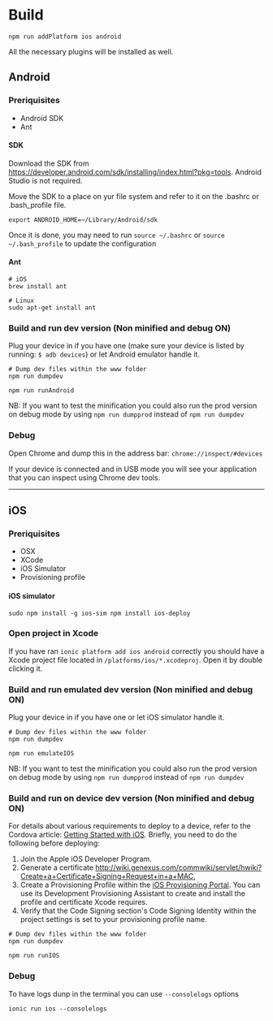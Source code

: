 # Build

```
npm run addPlatform ios android
```

All the necessary plugins will be installed as well.

## Android

### Preriquisites

* Android SDK
* Ant

#### SDK

Download the SDK from <https://developer.android.com/sdk/installing/index.html?pkg=tools>. Android Studio is not required.

Move the SDK to a place on yur file system and refer to it on the .bashrc or .bash_profile file.

```
export ANDROID_HOME=~/Library/Android/sdk  
```

 Once it is done, you may need to run ```source ~/.bashrc``` or ```source ~/.bash_profile``` to update the configuration

#### Ant

```
# iOS
brew install ant

# Linux
sudo apt-get install ant
```

### Build and run dev version (Non minified and debug ON)

Plug your device in if you have one (make sure your device is listed by running: ```$ adb devices```) or let Android emulator handle it.

```
# Dump dev files within the www folder
npm run dumpdev

npm run runAndroid
```

NB: If you want to test the minification you could also run the prod version on debug mode by using ```npm run dumpprod``` instead of ```npm run dumpdev```

### Debug

Open Chrome and dump this in the address bar: ```chrome://inspect/#devices```

If your device is connected and in USB mode you will see your application that you can inspect using Chrome dev tools.

---

## iOS

### Preriquisites

* OSX
* XCode
* iOS Simulator
* Provisioning profile

#### iOS simulator

```
sudo npm install -g ios-sim npm install ios-deploy
```

### Open project in Xcode

If you have ran ```ionic platform add ios android``` correctly you should have a Xcode project file located in ```/platforms/ios/*.xcodeproj```. Open it by double clicking it.

### Build and run emulated dev version (Non minified and debug ON)

Plug your device in if you have one or let iOS simulator handle it.

```
# Dump dev files within the www folder
npm run dumpdev

npm run emulateIOS
```

NB: If you want to test the minification you could also run the prod version on debug mode by using ```npm run dumpprod``` instead of ```npm run dumpdev```

### Build and run on device dev version (Non minified and debug ON)

For details about various requirements to deploy to a device, refer to the Cordova article: [Getting Started with iOS](http://cordova.apache.org/docs/en/2.5.0/guide_getting-started_ios_index.md.html). Briefly, you need to do the following before deploying:

1. Join the Apple iOS Developer Program.
1. Generate a certificate http://wiki.genexus.com/commwiki/servlet/hwiki?Create+a+Certificate+Signing+Request+in+a+MAC,
1. Create a Provisioning Profile within the [iOS Provisioning Portal](https://developer.apple.com/ios/manage/overview/index.action). You can use its Development Provisioning Assistant to create and install the profile and certificate Xcode requires.
1. Verify that the Code Signing section's Code Signing Identity within the project settings is set to your provisioning profile name.

```
# Dump dev files within the www folder
npm run dumpdev

npm run runIOS
```

### Debug

To have logs dunp in the terminal you can use ```--consolelogs``` options

```
ionic run ios --consolelogs
```
